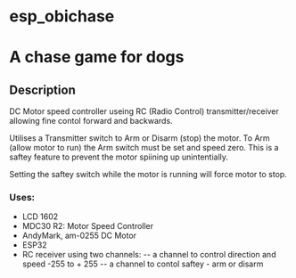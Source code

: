 # esp_obichase
# A chase game for dogs 

## Description
 DC Motor speed controller useing RC (Radio Control) transmitter/receiver 
 allowing fine contol forward and backwards.
  
 Utilises a Transmitter switch to Arm or Disarm (stop) the motor.
 To Arm (allow motor to run) the Arm switch must be set and speed zero. This is
 a saftey feature to prevent the motor spiining up unintentially.
  
 Setting the saftey switch while the motor is running will force motor to stop.
  
### Uses:
- LCD 1602
- MDC30 R2: Motor Speed Controller
- AndyMark, am-0255 DC Motor 
- ESP32
- RC receiver using two channels:
-- a channel to control direction and speed -255 to + 255
-- a channel to contol saftey  - arm or disarm


